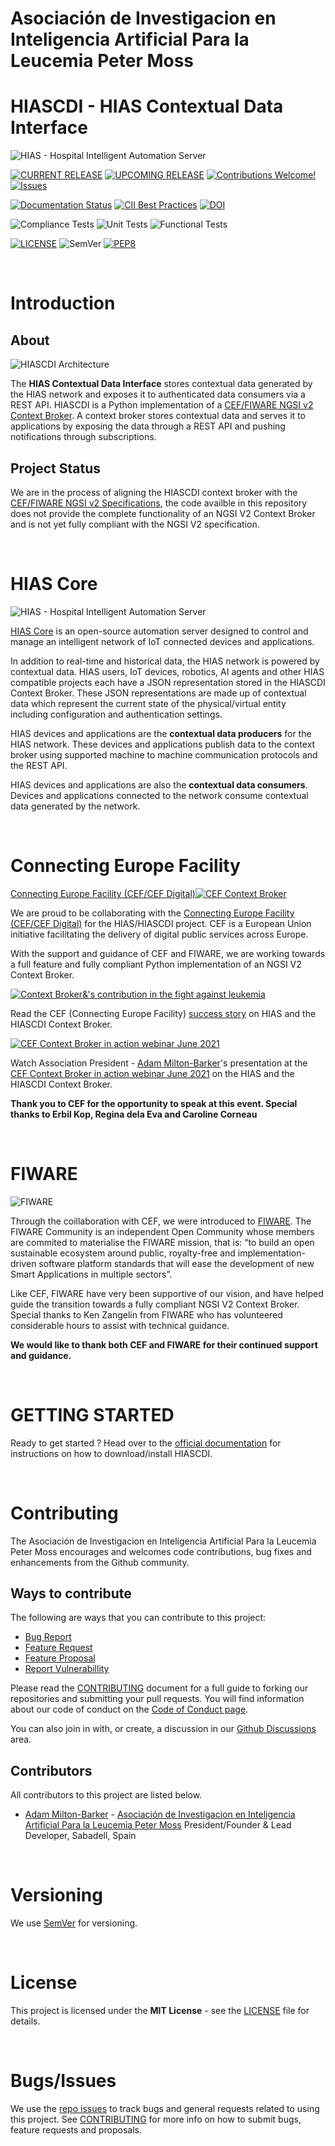 # Asociación de Investigacion en Inteligencia Artificial Para la Leucemia Peter Moss
# HIASCDI - HIAS Contextual Data Interface

![HIAS - Hospital Intelligent Automation Server](assets/images/project-banner.jpg)

[![CURRENT RELEASE](https://img.shields.io/badge/CURRENT%20RELEASE-1.1.0-blue.svg)](https://github.com/AIIAL/HIASCDI/tree/1.1.0)
[![UPCOMING RELEASE](https://img.shields.io/badge/DEV%20BRANCH-develop-blue.svg)](https://github.com/AIIAL/HIASCDI/tree/develop)  [![Contributions Welcome!](https://img.shields.io/badge/Contributions-Welcome-lightgrey.svg)](CONTRIBUTING.md) [![Issues](https://img.shields.io/badge/Issues-Welcome-lightgrey.svg)](issues)

[![Documentation Status](https://readthedocs.org/projects/hiascdi/badge/?version=latest)](https://hiascdi.readthedocs.io/en/latest/?badge=latest)
[![CII Best Practices](https://bestpractices.coreinfrastructure.org/projects/5002/badge)](https://bestpractices.coreinfrastructure.org/projects/5002) [![DOI](https://zenodo.org/badge/325891855.svg)](https://zenodo.org/badge/latestdoi/325891855)

![Compliance Tests](https://img.shields.io/badge/Compliance%20Tests-TODO-red)
![Unit Tests](https://img.shields.io/badge/Unit%20Tests-TODO-red)
![Functional Tests](https://img.shields.io/badge/Functional%20Tests-TODO-red)

[![LICENSE](https://img.shields.io/badge/LICENSE-MIT-blue.svg)](LICENSE) ![SemVer](https://img.shields.io/badge/semver-2.0.0-blue)  [![PEP8](https://img.shields.io/badge/code%20style-pep8-orange.svg)](https://www.python.org/dev/peps/pep-0008/)

&nbsp;

# Introduction

## About

![HIASCDI Architecture](assets/images/haiscdi-architecture.jpg)

The **HIAS Contextual Data Interface** stores contextual data generated by the HIAS network and exposes it to authenticated data consumers via a REST API. HIASCDI is a Python implementation of a [CEF/FIWARE NGSI v2 Context Broker](https://ec.europa.eu/cefdigital/wiki/display/CEFDIGITAL/Context+Broker). A context broker stores contextual data and serves it to applications by exposing the data through a REST API and pushing notifications through subscriptions.

## Project Status

We are in the process of aligning the HIASCDI context broker with the [CEF/FIWARE NGSI v2 Specifications](https://fiware.github.io/specifications/ngsiv2/stable/), the code availble in this repository does not provide the complete functionality of an NGSI V2 Context Broker and is not yet fully compliant with the NGSI V2 specification.

&nbsp;

# HIAS Core

![HIAS - Hospital Intelligent Automation Server](assets/images/HIAS.jpg)

[HIAS Core](https://github.com/AIIAL/HIAS-Core) is an open-source automation server designed to control and manage an intelligent network of IoT connected devices and applications.

In addition to real-time and historical data, the HIAS network is powered by contextual data. HIAS users, IoT devices, robotics, AI agents and other HIAS compatible projects each have a JSON representation stored in the HIASCDI Context Broker. These JSON representations are made up of contextual data which represent the current state of the physical/virtual entity including configuration and authentication settings.

HIAS devices and applications are the **contextual data producers** for the HIAS network. These devices and applications publish data to the context broker using supported machine to machine communication protocols and the REST API.

HIAS devices and applications are also the **contextual data consumers**. Devices and applications connected to the network consume contextual data generated by the network.

&nbsp;

# Connecting Europe Facility

[Connecting Europe Facility (CEF/CEF Digital)![CEF Context Broker](assets/images/cef-context-broker.jpg)](https://ec.europa.eu/cefdigital/wiki/display/CEFDIGITAL/Context+Broker)

We are proud to be collaborating with the [Connecting Europe Facility (CEF/CEF Digital)](https://ec.europa.eu/cefdigital/wiki/display/CEFDIGITAL/CEF+Digital+Home) for the HIAS/HIASCDI project. CEF is a European Union initiative facilitating the delivery of digital public services across Europe.

With the support and guidance of CEF and FIWARE, we are working towards a full feature and fully compliant Python implementation of an NGSI V2 Context Broker.

[![Context Broker&'s contribution in the fight against leukemia](assets/images/hiascdi-Success-story.jpg)](https://ec.europa.eu/cefdigital/wiki/display/CEFDIGITAL/2021/06/15/Context+Broker%27s+contribution+in+the+fight+against+leukemia)

Read the CEF (Connecting Europe Facility) [success story](https://ec.europa.eu/cefdigital/wiki/display/CEFDIGITAL/2021/06/15/Context+Broker%27s+contribution+in+the+fight+against+leukemia) on HIAS and the HIASCDI Context Broker.

[![CEF Context Broker in action webinar June 2021](assets/images/cef-contex-broker-webinar-june-2021.jpg)](https://www.youtube.com/watch?v=ewuIzWcsPK4&t=694s)

Watch Association President - [Adam Milton-Barker](https://www.leukemiaairesearch.com/association/volunteers/adam-milton-barker "Adam Milton-Barker")'s presentation at the [CEF Context Broker in action webinar June 2021](https://www.youtube.com/watch?v=ewuIzWcsPK4&t=694s) on the HIAS and the HIASCDI Context Broker.

**Thank you to CEF for the opportunity to speak at this event. Special thanks to Erbil Kop, Regina dela Eva and Caroline Corneau**


&nbsp;

# FIWARE

![FIWARE](assets/images/fiware.jpg)

Through the coillaboration with CEF, we were introduced to [FIWARE](https://www.fiware.org/). The FIWARE Community is an independent Open Community whose members are commited to materialise the FIWARE mission, that is: “to build an open sustainable ecosystem around public, royalty-free and implementation-driven software platform standards that will ease the development of new Smart Applications in multiple sectors”.

Like CEF, FIWARE have very been supportive of our vision, and have helped guide the transition towards a fully compliant NGSI V2 Context Broker. Special thanks to Ken Zangelin from FIWARE who has volunteered considerable hours to assist with technical guidance.

**We would like to thank both CEF and FIWARE for their continued support and guidance.**

&nbsp;

# GETTING STARTED

Ready to get started ? Head over to the [official documentation](docs/index.md) for instructions on how to download/install HIASCDI.

&nbsp;

# Contributing
The Asociación de Investigacion en Inteligencia Artificial Para la Leucemia Peter Moss encourages and welcomes code contributions, bug fixes and enhancements from the Github community.

## Ways to contribute

The following are ways that you can contribute to this project:

- [Bug Report](https://github.com/AIIAL/HIASCDI/issues/new?assignees=&labels=&template=bug_report.md&title=)
- [Feature Request](https://github.com/AIIAL/HIASCDI/issues/new?assignees=&labels=&template=feature_request.md&title=)
- [Feature Proposal](https://github.com/AIIAL/HIASCDI/issues/new?assignees=&labels=&template=feature-proposal.md&title=)
- [Report Vulnerabillity](https://github.com/AIIAL/HIASCDI/issues/new?assignees=&labels=&template=report-a-vulnerability.md&title=)

Please read the [CONTRIBUTING](CONTRIBUTING.md "CONTRIBUTING") document for a full guide to forking our repositories and submitting your pull requests. You will find information about our code of conduct on the [Code of Conduct page](CODE-OF-CONDUCT.md).

You can also join in with, or create, a discussion in our [Github Discussions](https://github.com/AIIAL/HIASCDI/discussions) area.

## Contributors

All contributors to this project are listed below.

- [Adam Milton-Barker](https://www.leukemiaairesearch.com/association/volunteers/adam-milton-barker "Adam Milton-Barker") - [Asociación de Investigacion en Inteligencia Artificial Para la Leucemia Peter Moss](https://www.leukemiaresearchassociation.ai "Asociación de Investigacion en Inteligencia Artificial Para la Leucemia Peter Moss") President/Founder & Lead Developer, Sabadell, Spain

&nbsp;

# Versioning
We use [SemVer](https://semver.org/) for versioning.

&nbsp;

# License
This project is licensed under the **MIT License** - see the [LICENSE](LICENSE "LICENSE") file for details.

&nbsp;

# Bugs/Issues
We use the [repo issues](issues "repo issues") to track bugs and general requests related to using this project. See [CONTRIBUTING](CONTRIBUTING.md "CONTRIBUTING") for more info on how to submit bugs, feature requests and proposals.
